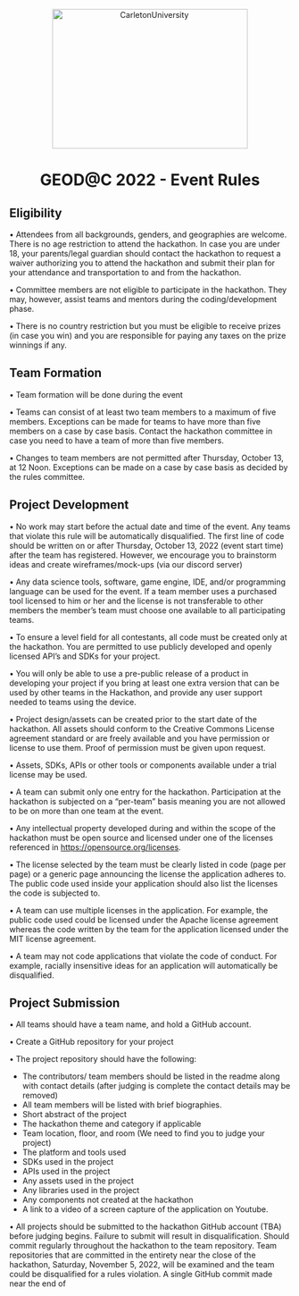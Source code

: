 <p align="center">
<a>
    <img alt="CarletonUniversity" src="https://d2vppzocvtms05.cloudfront.net/media/0E1CDD20-4B09-4D72-9A86896E97D10615/B151DC61-BA12-49C3-99201E79E08F58EE/webimage-BD665DBF-DDA4-46D5-AA5D8CB9DA8E6C51.png" width="350" height="250">
 </a>
  </p>
<h1 align="center"> GEOD@C 2022 - Event Rules </h1>

## Eligibility

•	Attendees from all backgrounds, genders, and geographies are welcome. There is no age restriction to attend the hackathon. In case you are under 18, your parents/legal guardian should contact the hackathon to request a waiver authorizing you to attend the hackathon and submit their plan for your attendance and transportation to and from the hackathon.

•	Committee members are not eligible to participate in the hackathon. They may, however, assist teams and mentors during the coding/development phase.

•	There is no country restriction but you must be eligible to receive prizes (in case you win) and you are responsible for paying any taxes on the prize winnings if any.

## Team Formation

•	Team formation will be done during the event

•	Teams can consist of at least two team members to a maximum of five members. Exceptions can be made for teams to have more than five members on a case by case basis. Contact the hackathon committee in case you need to have a team of more than five members.

•	Changes to team members are not permitted after Thursday, October 13, at 12 Noon. Exceptions can be made on a case by case basis as decided by the rules committee.

## Project Development

•	No work may start before the actual date and time of the event. Any teams that violate this rule will be automatically disqualified. The first line of code should be written on or after Thursday, October 13, 2022 (event start time) after the team has registered. However, we encourage you to brainstorm ideas and create wireframes/mock-ups (via our discord server) 

•	Any data science tools, software, game engine, IDE, and/or programming language can be used for the event. If a team member uses a purchased tool licensed to him or her and the license is not transferable to other members the member’s team must choose one available to all participating teams.

•	To ensure a level field for all contestants, all code must be created only at the hackathon. You are permitted to use publicly developed and openly licensed API’s and SDKs for your project.

•	You will only be able to use a pre-public release of a product in developing your project if you bring at least one extra version that can be used by other teams in the Hackathon, and provide any user support needed to teams using the device.

•	Project design/assets can be created prior to the start date of the hackathon. All assets should conform to the Creative Commons License agreement standard or are freely available and you have permission or license to use them. Proof of permission must be given upon request.

•	Assets, SDKs, APIs or other tools or components available under a trial license may be used.

•	A team can submit only one entry for the hackathon. Participation at the hackathon is subjected on a “per-team” basis meaning you are not allowed to be on more than one team at the event.

•	Any intellectual property developed during and within the scope of the hackathon must be open source and licensed under one of the licenses referenced in https://opensource.org/licenses.

•	The license selected by the team must be clearly listed in code (page per page) or a generic page announcing the license the application adheres to. The public code used inside your application should also list the licenses the code is subjected to.

•	A team can use multiple licenses in the application. For example, the public code used could be licensed under the Apache license agreement whereas the code written by the team for the application licensed under the MIT license agreement.

•	A team may not code applications that violate the code of conduct. For example, racially insensitive ideas for an application will automatically be disqualified.

## Project Submission

•	All teams should have a team name, and hold a GitHub account.

•	Create a GitHub repository for your project

•	The project repository should have the following:
  - The contributors/ team members should be listed in the readme along with contact details (after judging is complete the contact details may be removed)
  - All team members will be listed with brief biographies.
  - Short abstract of the project
  - The hackathon theme and category if applicable
  - Team location, floor, and room (We need to find you to judge your project)
  - The platform and tools used
  - SDKs used in the project
  - APIs used in the project
  - Any assets used in the project
  - Any libraries used in the project
  - Any components not created at the hackathon
  - A link to a video of a screen capture of the application on Youtube.

•	All projects should be submitted to the hackathon GitHub account (TBA) before judging begins. Failure to submit will result in disqualification. Should commit regularly throughout the hackathon to the team repository. Team repositories that are committed in the entirety near the close of the hackathon, Saturday, November 5, 2022, will be examined and the team could be disqualified for a rules violation. A single GitHub commit made near the end of 
